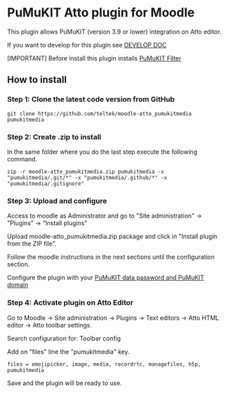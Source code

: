 PuMuKIT Atto plugin for Moodle
==============================

This plugin allows PuMuKIT (version 3.9 or lower) integration on Atto editor.

If you want to develop for this plugin see [DEVELOP DOC](https://github.com/teltek/moodle-atto_pumukitmedia/blob/master/DEVELOPER.md) 

[IMPORTANT] Before install this plugin installs [PuMuKIT Filter](https://github.com/teltek/moodle-filter_pumukitmedia/)

## How to install

### Step 1: Clone the latest code version from GitHub
```
git clone https://github.com/teltek/moodle-atto_pumukitmedia pumukitmedia
```

### Step 2: Create .zip to install

In the same folder where you do the last step execute the following command.
```
zip -r moodle-atto_pumukitmedia.zip pumukitmedia -x "pumukitmedia/.git/*" -x "pumukitmedia/.github/*" -x "pumukitmedia/.gitignore" 
```

### Step 3: Upload and configure

Access to moodle as Administrator and go to "Site administration" -> "Plugins" -> "Install plugins"

Upload moodle-atto_pumukitmedia.zip package and click in "Install plugin from the ZIP file".

Follow the moodle instructions in the next sections until the configuration section.

Configure the plugin with your [PuMuKIT data password and PuMuKIT domain](https://github.com/teltek/PumukitLmsBundle/blob/master/Resources/doc/Configuration.md)

### Step 4: Activate plugin on Atto Editor

Go to Moodle -> Site administration -> Plugins -> Text editors -> Atto HTML editor -> Atto toolbar settings.

Search configuration for: Toolbar config

Add on "files" line the "pumukitmedia" key.

```
files = emojipicker, image, media, recordrtc, managefiles, h5p, pumukitmedia
```

Save and the plugin will be ready to use.
